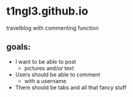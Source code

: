# t1ngl3.github.io
travelblog with commenting function

## goals:
- I want to be able to post
    - pictures and/or text
- Users should be able to comment
    - with a username
- There should be tabs and all that fancy stuff